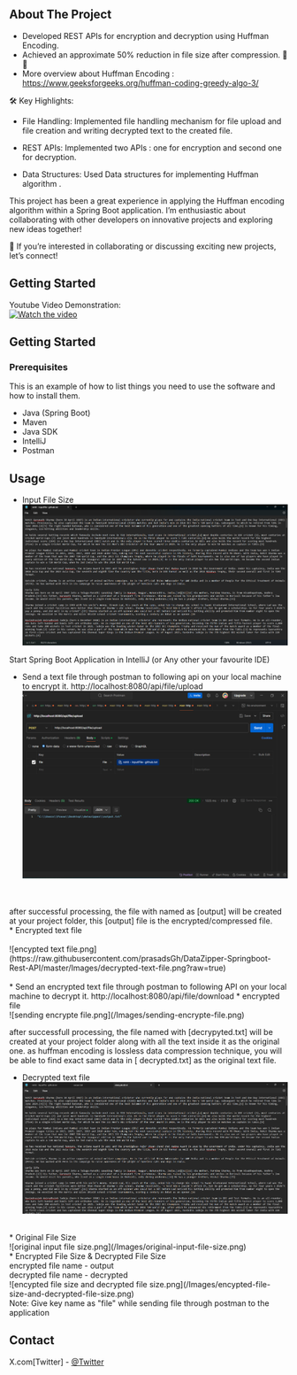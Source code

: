 <!-- ABOUT THE PROJECT -->
## About The Project

* Developed REST APIs for encryption and decryption using Huffman Encoding.
* Achieved an approximate 50% reduction in file size after compression. 💾✨
* More overview about Huffman Encoding : https://www.geeksforgeeks.org/huffman-coding-greedy-algo-3/ 


🛠️ Key Highlights:
* File Handling: Implemented file handling mechanism for file upload and file creation and writing decrypted text to the created file.

* REST APIs: Implemented two APIs : one for encryption and second one for decryption. 

* Data Structures: Used Data structures for implementing Huffman algorithm .

This project has been a great experience in applying the Huffman encoding algorithm within a Spring Boot application.
I’m enthusiastic about collaborating with other developers on innovative projects and exploring new ideas together!

🔗 If you’re interested in collaborating or discussing exciting new projects, let’s connect!

<!-- GETTING STARTED -->
## Getting Started


<!-- Video Demostration -->
Youtube Video  Demonstration:
<br>
[![Watch the video](https://img.youtube.com/vi/canBUAtUq8Q/0.jpg)](https://www.youtube.com/watch?v=canBUAtUq8Q&t=1s)


<!-- GETTING STARTED -->
## Getting Started


### Prerequisites

This is an example of how to list things you need to use the software and how to install them.
* Java (Spring Boot)
* Maven 
* Java SDK
* IntelliJ
* Postman


<!-- USAGE EXAMPLES -->
## Usage
* Input File Size
  ![input file image](/Images/input-File.png)

Start Spring Boot Application in IntelliJ (or Any other your favourite IDE)

* Send a text file through postman to following api on your local machine to encrypt it.
http://localhost:8080/api/file/upload
  ![sending input file through postman.png](/Images/sending-input-file-through-postman.png)
<br>
<br>
after successful processing, the file with named as [output] will be created at your project folder, this [output] file is the encrypted/compressed file.
<br>
* Encrypted text file
<br>
<br>
  ![encypted text file.png](https://raw.githubusercontent.com/prasadsGh/DataZipper-Springboot-Rest-API/master/Images/decrypted-text-file.png?raw=true)
<br>
<br>
* Send an encrypted text file through postman to following API on your local machine to decrypt it.
http://localhost:8080/api/file/download
* encrypted file
<br>
  ![sending encrypte file.png](/Images/sending-encrypte-file.png)
<br>

after successfull processing, the file named with [decrypyted.txt] will be created at your project folder along with all the  text inside it as the original one.
as huffman encoding is lossless data compression technique, you will be able to find exact same data in [ decrypted.txt] as the original text file.
* Decrypted text file
  ![decrypted text file.png](/Images/decrypted-text-file.png)
<br>
* Original File Size
<br>
  ![original input file size.png](/Images/original-input-file-size.png)
<br>
* Encrypted File Size & Decrypted File Size
<br>
encrypted file name - output
<br>
decrypted file name - decrypted
<br>
  ![encypted file size and decrypted file size.png](/Images/encypted-file-size-and-decrypted-file-size.png)
<br>
Note: Give key name as "file" while sending file through postman to the application


<!-- CONTACT -->
## Contact

X.com[Twitter] - [@Twitter](https://twitter.com/prasad_2301) 

<!--Project Link: [https://github.com/your_username/repo_name](https://github.com/your_username/repo_name)-->

